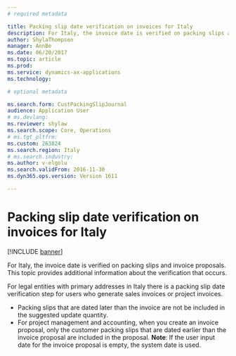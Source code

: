 ```yaml
---
# required metadata

title: Packing slip date verification on invoices for Italy
description: For Italy, the invoice date is verified on packing slips and invoice proposals. This topic provides additional information about the verification that occurs. 
author: ShylaThompson
manager: AnnBe
ms.date: 06/20/2017
ms.topic: article
ms.prod: 
ms.service: dynamics-ax-applications
ms.technology: 

# optional metadata

ms.search.form: CustPackingSlipJournal
audience: Application User
# ms.devlang: 
ms.reviewer: shylaw
ms.search.scope: Core, Operations
# ms.tgt_pltfrm: 
ms.custom: 263824
ms.search.region: Italy
# ms.search.industry: 
ms.author: v-elgolu
ms.search.validFrom: 2016-11-30
ms.dyn365.ops.version: Version 1611

---
```


# Packing slip date verification on invoices for Italy

[!INCLUDE [banner](../includes/banner.md)]

For Italy, the invoice date is verified on packing slips and invoice proposals. This topic provides additional information about the verification that occurs. 

For legal entities with primary addresses in Italy there is a packing slip date verification step for users who generate sales invoices or project invoices.

-   Packing slips that are dated later than the invoice are not be included in the suggested update quantity.
-   For project management and accounting, when you create an invoice proposal, only the customer packing slips that are dated earlier than the invoice proposal are included in the proposal. **Note**: If the user input date for the invoice proposal is empty, the system date is used.




